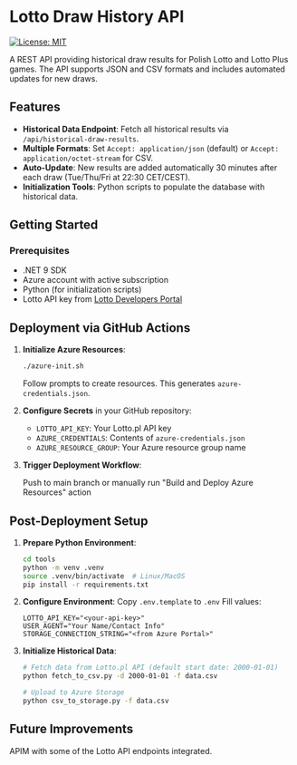 # Lotto Draw History API

[![License: MIT](https://img.shields.io/badge/License-MIT-yellow.svg)](https://opensource.org/licenses/MIT)

A REST API providing historical draw results for Polish Lotto and Lotto Plus games. The API supports JSON and CSV formats and includes automated updates for new draws.

## Features

- **Historical Data Endpoint**: Fetch all historical results via `/api/historical-draw-results`.
- **Multiple Formats**: Set `Accept: application/json` (default) or `Accept: application/octet-stream` for CSV.
- **Auto-Update**: New results are added automatically 30 minutes after each draw (Tue/Thu/Fri at 22:30 CET/CEST).
- **Initialization Tools**: Python scripts to populate the database with historical data.

## Getting Started

### Prerequisites
- .NET 9 SDK
- Azure account with active subscription
- Python (for initialization scripts)
- Lotto API key from [Lotto Developers Portal](https://developers.lotto.pl/)

## Deployment via GitHub Actions

1. **Initialize Azure Resources**:
   ```bash
   ./azure-init.sh
   ```

   Follow prompts to create resources. This generates `azure-credentials.json`.

2. **Configure Secrets** in your GitHub repository:
   - `LOTTO_API_KEY`: Your Lotto.pl API key
   - `AZURE_CREDENTIALS`: Contents of `azure-credentials.json`
   - `AZURE_RESOURCE_GROUP`: Your Azure resource group name

3. **Trigger Deployment Workflow**:

   Push to main branch or manually run "Build and Deploy Azure Resources" action
   
## Post-Deployment Setup

1. **Prepare Python Environment**:
   ```bash
   cd tools
   python -m venv .venv
   source .venv/bin/activate  # Linux/MacOS
   pip install -r requirements.txt
   ```

2. **Configure Environment**:
   Copy `.env.template` to `.env`
   Fill values:
   ```env
   LOTTO_API_KEY="<your-api-key>"
   USER_AGENT="Your Name/Contact Info"
   STORAGE_CONNECTION_STRING="<from Azure Portal>"
   ```

3. **Initialize Historical Data**:
   ```bash
   # Fetch data from Lotto.pl API (default start date: 2000-01-01)
   python fetch_to_csv.py -d 2000-01-01 -f data.csv

   # Upload to Azure Storage
   python csv_to_storage.py -f data.csv
   ```

## Future Improvements

APIM with some of the Lotto API endpoints integrated.
